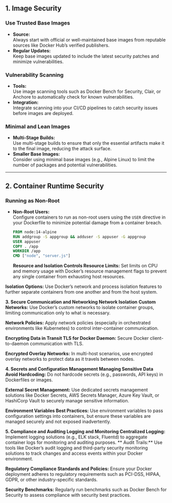 ## 1. Image Security

### Use Trusted Base Images
- **Source:**  
  Always start with official or well-maintained base images from reputable sources like Docker Hub’s verified publishers.
- **Regular Updates:**  
  Keep base images updated to include the latest security patches and minimize vulnerabilities.

### Vulnerability Scanning
- **Tools:**  
  Use image scanning tools such as Docker Bench for Security, Clair, or Anchore to automatically check for known vulnerabilities.
- **Integration:**  
  Integrate scanning into your CI/CD pipelines to catch security issues before images are deployed.

### Minimal and Lean Images
- **Multi-Stage Builds:**  
  Use multi-stage builds to ensure that only the essential artifacts make it to the final image, reducing the attack surface.
- **Smaller Base Images:**  
  Consider using minimal base images (e.g., Alpine Linux) to limit the number of packages and potential vulnerabilities.

---

## 2. Container Runtime Security

### Running as Non-Root
- **Non-Root Users:**  
  Configure containers to run as non-root users using the `USER` directive in your Dockerfile to minimize potential damage from a container breach.
  
  ```dockerfile
  FROM node:14-alpine
  RUN addgroup -S appgroup && adduser -S appuser -G appgroup
  USER appuser
  COPY . /app
  WORKDIR /app
  CMD ["node", "server.js"]
  ```
  **Resource and Isolation Controls
Resource Limits:**
Set limits on CPU and memory usage with Docker’s resource management flags to prevent any single container from exhausting host resources.

**Isolation Options:**
Use Docker’s network and process isolation features to further separate containers from one another and from the host system.

**3. Secure Communication and Networking
Network Isolation**
**Custom Networks:**
Use Docker’s custom networks to isolate container groups, limiting communication only to what is necessary.

**Network Policies:**
Apply network policies (especially in orchestrated environments like Kubernetes) to control inter-container communication.

**Encrypting Data in Transit
TLS for Docker Daemon:**
Secure Docker client-to-daemon communication with TLS.

**Encrypted Overlay Networks:**
In multi-host scenarios, use encrypted overlay networks to protect data as it travels between nodes.

**4. Secrets and Configuration Management
Managing Sensitive Data
Avoid Hardcoding:**
Do not hardcode secrets (e.g., passwords, API keys) in Dockerfiles or images.

**External Secret Management:**
Use dedicated secrets management solutions like Docker Secrets, AWS Secrets Manager, Azure Key Vault, or HashiCorp Vault to securely manage sensitive information.

**Environment Variables
Best Practices:**
Use environment variables to pass configuration settings into containers, but ensure these variables are managed securely and not exposed inadvertently.

**5. Compliance and Auditing
Logging and Monitoring
Centralized Logging:**
Implement logging solutions (e.g., ELK stack, Fluentd) to aggregate container logs for monitoring and auditing purposes.
**
Audit Trails:**
Use tools like Docker’s audit logging and third-party security monitoring solutions to track changes and access events within your Docker environment.

**Regulatory Compliance
Standards and Policies:**
Ensure your Docker deployment adheres to regulatory requirements such as PCI-DSS, HIPAA, GDPR, or other industry-specific standards.

**Security Benchmarks:**
Regularly run benchmarks such as Docker Bench for Security to assess compliance with security best practices.
